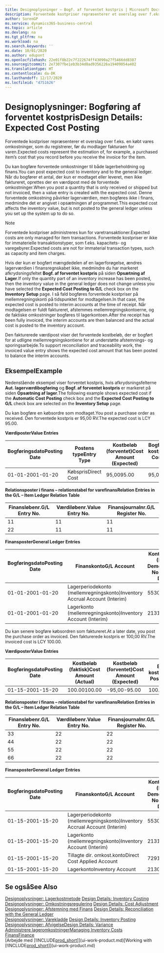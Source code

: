 ```yaml
---
title: Designoplysninger – Bogf. af forventet kostpris | Microsoft Docs
description: Forventede kostpriser repræsenterer et overslag over f.eks. en købt vares omkostninger, som du registrerer, før du modtager fakturaen for varen.
author: SorenGP
ms.service: dynamics365-business-central
ms.topic: article
ms.devlang: na
ms.tgt_pltfrm: na
ms.workload: na
ms.search.keywords: ''
ms.date: 10/01/2020
ms.author: edupont
ms.openlocfilehash: 22e01f8b22c7f222674ff43090a27f5466dd8387
ms.sourcegitcommit: 2e7307fbe1eb3b34d0ad9356226a19409054a402
ms.translationtype: HT
ms.contentlocale: da-DK
ms.lasthandoff: 12/17/2020
ms.locfileid: "4751626"
---
```

# <a name="design-details-expected-cost-posting"></a><span data-ttu-id="a05a9-103">Designoplysninger: Bogføring af forventet kostpris</span><span class="sxs-lookup"><span data-stu-id="a05a9-103">Design Details: Expected Cost Posting</span></span>
<span data-ttu-id="a05a9-104">Forventede kostpriser repræsenterer et overslag over f.eks. en købt vares omkostninger, som du registrerer, før du modtager fakturaen for varen.</span><span class="sxs-lookup"><span data-stu-id="a05a9-104">Expected costs represent the estimation of, for example, a purchased item’s cost that you record before you receive the invoice for the item.</span></span>  

 <span data-ttu-id="a05a9-105">Du kan bogføre forventede omkostninger til både lagerbeholdning og finans.</span><span class="sxs-lookup"><span data-stu-id="a05a9-105">You can post expected cost to inventory and to the general ledger.</span></span> <span data-ttu-id="a05a9-106">Når du bogfører et antal, der kun er modtaget eller leveret, men ikke faktureret, oprettes der en værdipost med de forventede omkostninger.</span><span class="sxs-lookup"><span data-stu-id="a05a9-106">When you post a quantity that is only received or shipped but not invoiced, then a value entry is created with the expected cost.</span></span> <span data-ttu-id="a05a9-107">Denne forventede omkostning påvirker lagerværdien, men bogføres ikke i finans, medmindre det er angivet i opsætningen af programmet.</span><span class="sxs-lookup"><span data-stu-id="a05a9-107">This expected cost affects the inventory value, but is not posted to the general ledger unless you set up the system up to do so.</span></span>  

> [!NOTE]  
>  <span data-ttu-id="a05a9-108">Forventede kostpriser administreres kun for varetransaktioner.</span><span class="sxs-lookup"><span data-stu-id="a05a9-108">Expected costs are only managed for item transactions.</span></span> <span data-ttu-id="a05a9-109">Forventede kostpriser er ikke for immaterielle transaktionstyper, som f.eks. kapacitets- og varegebyrer.</span><span class="sxs-lookup"><span data-stu-id="a05a9-109">Expected costs are not for immaterial transaction types, such as capacity and item charges.</span></span>  

 <span data-ttu-id="a05a9-110">Hvis der kun er bogført mængdedelen af en lagerforøgelse, ændres lagerværdien i finansregnskabet ikke, medmindre du har markeret afkrydsningsfeltet **Bogf. af forventet kostpris** på siden **Opsætning af Lager**.</span><span class="sxs-lookup"><span data-stu-id="a05a9-110">If only the quantity part of an inventory increase has been posted, then the inventory value in the general ledger does not change unless you have selected the **Expected Cost Posting to G/L** check box on the **Inventory Setup** page.</span></span> <span data-ttu-id="a05a9-111">I så fald bogføres forventede kostpriser på mellemregningskonti på tidspunktet for modtagelsen.</span><span class="sxs-lookup"><span data-stu-id="a05a9-111">In that case, the expected cost is posted to interim accounts at the time of receipt.</span></span> <span data-ttu-id="a05a9-112">Når modtagelsen er fuldt faktureret, afstemmes mellemregningskontoerne, og de faktiske omkostninger bogføres til lagerkontoen.</span><span class="sxs-lookup"><span data-stu-id="a05a9-112">After the receipt has been fully invoiced, the interim accounts are then balanced and the actual cost is posted to the inventory account.</span></span>  

 <span data-ttu-id="a05a9-113">Den fakturerede værdipost viser det forventede kostbeløb, der er bogført for at udligne mellemregningskontiene for at understøtte afstemnings- og sporingsarbejde.</span><span class="sxs-lookup"><span data-stu-id="a05a9-113">To support reconciliation and traceability work, the invoiced value entry shows the expected cost amount that has been posted to balance the interim accounts.</span></span>  

## <a name="example"></a><span data-ttu-id="a05a9-114">Eksempel</span><span class="sxs-lookup"><span data-stu-id="a05a9-114">Example</span></span>  
 <span data-ttu-id="a05a9-115">Nedenstående eksempel viser forventet kostpris, hvis afkrydsningsfelterne **Aut. lagerværdibogføring** og **Bogf. af forventet kostpris** er markeret på siden **Opsætning af lager**.</span><span class="sxs-lookup"><span data-stu-id="a05a9-115">The following example shows expected cost if the **Automatic Cost Posting** check box and the **Expected Cost Posting to G/L** check box are selected on the **Inventory Setup** page.</span></span>  

 <span data-ttu-id="a05a9-116">Du kan bogføre en købsordre som modtaget.</span><span class="sxs-lookup"><span data-stu-id="a05a9-116">You post a purchase order as received.</span></span> <span data-ttu-id="a05a9-117">Den forventede kostpris er 95,00 RV.</span><span class="sxs-lookup"><span data-stu-id="a05a9-117">The expected cost is LCY 95.00.</span></span>  

 <span data-ttu-id="a05a9-118">**Værdiposter**</span><span class="sxs-lookup"><span data-stu-id="a05a9-118">**Value Entries**</span></span>  

|<span data-ttu-id="a05a9-119">Bogføringsdato</span><span class="sxs-lookup"><span data-stu-id="a05a9-119">Posting Date</span></span>|<span data-ttu-id="a05a9-120">Postens type</span><span class="sxs-lookup"><span data-stu-id="a05a9-120">Entry Type</span></span>|<span data-ttu-id="a05a9-121">Kostbeløb (forventet)</span><span class="sxs-lookup"><span data-stu-id="a05a9-121">Cost Amount (Expected)</span></span>|<span data-ttu-id="a05a9-122">Bogført forventet kostpris</span><span class="sxs-lookup"><span data-stu-id="a05a9-122">Expected Cost Posted to G/L</span></span>|<span data-ttu-id="a05a9-123">Forventet kostpris</span><span class="sxs-lookup"><span data-stu-id="a05a9-123">Expected Cost</span></span>|<span data-ttu-id="a05a9-124">Varepostløbenr.</span><span class="sxs-lookup"><span data-stu-id="a05a9-124">Item Ledger Entry No.</span></span>|<span data-ttu-id="a05a9-125">Løbenr.</span><span class="sxs-lookup"><span data-stu-id="a05a9-125">Entry No.</span></span>|  
|------------------|----------------|------------------------------|----------------------------------|-------------------|---------------------------|---------------|  
|<span data-ttu-id="a05a9-126">01-01-20</span><span class="sxs-lookup"><span data-stu-id="a05a9-126">01-01-20</span></span>|<span data-ttu-id="a05a9-127">Købspris</span><span class="sxs-lookup"><span data-stu-id="a05a9-127">Direct Cost</span></span>|<span data-ttu-id="a05a9-128">95,00</span><span class="sxs-lookup"><span data-stu-id="a05a9-128">95.00</span></span>|<span data-ttu-id="a05a9-129">95,00</span><span class="sxs-lookup"><span data-stu-id="a05a9-129">95.00</span></span>|<span data-ttu-id="a05a9-130">Ja</span><span class="sxs-lookup"><span data-stu-id="a05a9-130">Yes</span></span>|<span data-ttu-id="a05a9-131">1</span><span class="sxs-lookup"><span data-stu-id="a05a9-131">1</span></span>|<span data-ttu-id="a05a9-132">1</span><span class="sxs-lookup"><span data-stu-id="a05a9-132">1</span></span>|  

 <span data-ttu-id="a05a9-133">**Relationsposter i finans – relationstabel for varefinans**</span><span class="sxs-lookup"><span data-stu-id="a05a9-133">**Relation Entries in the G/L – Item Ledger Relation Table**</span></span>  

|<span data-ttu-id="a05a9-134">Finansløbenr.</span><span class="sxs-lookup"><span data-stu-id="a05a9-134">G/L Entry No.</span></span>|<span data-ttu-id="a05a9-135">Værdiløbenr.</span><span class="sxs-lookup"><span data-stu-id="a05a9-135">Value Entry No.</span></span>|<span data-ttu-id="a05a9-136">Finansjournalnr.</span><span class="sxs-lookup"><span data-stu-id="a05a9-136">G/L Register No.</span></span>|  
|--------------------|---------------------|-----------------------|  
|<span data-ttu-id="a05a9-137">1</span><span class="sxs-lookup"><span data-stu-id="a05a9-137">1</span></span>|<span data-ttu-id="a05a9-138">1</span><span class="sxs-lookup"><span data-stu-id="a05a9-138">1</span></span>|<span data-ttu-id="a05a9-139">1</span><span class="sxs-lookup"><span data-stu-id="a05a9-139">1</span></span>|  
|<span data-ttu-id="a05a9-140">2</span><span class="sxs-lookup"><span data-stu-id="a05a9-140">2</span></span>|<span data-ttu-id="a05a9-141">1</span><span class="sxs-lookup"><span data-stu-id="a05a9-141">1</span></span>|<span data-ttu-id="a05a9-142">1</span><span class="sxs-lookup"><span data-stu-id="a05a9-142">1</span></span>|  

 <span data-ttu-id="a05a9-143">**Finansposter**</span><span class="sxs-lookup"><span data-stu-id="a05a9-143">**General Ledger Entries**</span></span>  

|<span data-ttu-id="a05a9-144">Bogføringsdato</span><span class="sxs-lookup"><span data-stu-id="a05a9-144">Posting Date</span></span>|<span data-ttu-id="a05a9-145">Finanskonto</span><span class="sxs-lookup"><span data-stu-id="a05a9-145">G/L Account</span></span>|<span data-ttu-id="a05a9-146">Kontonummer (En-US Demo)</span><span class="sxs-lookup"><span data-stu-id="a05a9-146">Account No. (En-US Demo)</span></span>|<span data-ttu-id="a05a9-147">Beløb</span><span class="sxs-lookup"><span data-stu-id="a05a9-147">Amount</span></span>|<span data-ttu-id="a05a9-148">Løbenr.</span><span class="sxs-lookup"><span data-stu-id="a05a9-148">Entry No.</span></span>|  
|------------------|------------------|---------------------------------|------------|---------------|  
|<span data-ttu-id="a05a9-149">01-01-20</span><span class="sxs-lookup"><span data-stu-id="a05a9-149">01-01-20</span></span>|<span data-ttu-id="a05a9-150">Lagerperiodekonto (mellemregningskonto)</span><span class="sxs-lookup"><span data-stu-id="a05a9-150">Inventory Accrual Account (Interim)</span></span>|<span data-ttu-id="a05a9-151">5530</span><span class="sxs-lookup"><span data-stu-id="a05a9-151">5530</span></span>|<span data-ttu-id="a05a9-152">-95,00</span><span class="sxs-lookup"><span data-stu-id="a05a9-152">-95.00</span></span>|<span data-ttu-id="a05a9-153">2</span><span class="sxs-lookup"><span data-stu-id="a05a9-153">2</span></span>|  
|<span data-ttu-id="a05a9-154">01-01-20</span><span class="sxs-lookup"><span data-stu-id="a05a9-154">01-01-20</span></span>|<span data-ttu-id="a05a9-155">Lagerkonto (mellemregningskonto)</span><span class="sxs-lookup"><span data-stu-id="a05a9-155">Inventory Account (Interim)</span></span>|<span data-ttu-id="a05a9-156">2131</span><span class="sxs-lookup"><span data-stu-id="a05a9-156">2131</span></span>|<span data-ttu-id="a05a9-157">95,00</span><span class="sxs-lookup"><span data-stu-id="a05a9-157">95.00</span></span>|<span data-ttu-id="a05a9-158">1</span><span class="sxs-lookup"><span data-stu-id="a05a9-158">1</span></span>|  

 <span data-ttu-id="a05a9-159">Du kan senere bogføre købsordren som faktureret.</span><span class="sxs-lookup"><span data-stu-id="a05a9-159">At a later date, you post the purchase order as invoiced.</span></span> <span data-ttu-id="a05a9-160">Den fakturerede kostpris er 100,00 RV.</span><span class="sxs-lookup"><span data-stu-id="a05a9-160">The invoiced cost is LCY 100.00.</span></span>  

 <span data-ttu-id="a05a9-161">**Værdiposter**</span><span class="sxs-lookup"><span data-stu-id="a05a9-161">**Value Entries**</span></span>  

|<span data-ttu-id="a05a9-162">Bogføringsdato</span><span class="sxs-lookup"><span data-stu-id="a05a9-162">Posting Date</span></span>|<span data-ttu-id="a05a9-163">Kostbeløb (faktisk)</span><span class="sxs-lookup"><span data-stu-id="a05a9-163">Cost Amount (Actual)</span></span>|<span data-ttu-id="a05a9-164">Kostbeløb (forventet)</span><span class="sxs-lookup"><span data-stu-id="a05a9-164">Cost Amount (Expected)</span></span>|<span data-ttu-id="a05a9-165">Bogført kostværdi</span><span class="sxs-lookup"><span data-stu-id="a05a9-165">Cost Posted to G/L</span></span>|<span data-ttu-id="a05a9-166">Forventet kostpris</span><span class="sxs-lookup"><span data-stu-id="a05a9-166">Expected Cost</span></span>|<span data-ttu-id="a05a9-167">Varepostløbenr.</span><span class="sxs-lookup"><span data-stu-id="a05a9-167">Item Ledger Entry No.</span></span>|<span data-ttu-id="a05a9-168">Løbenr.</span><span class="sxs-lookup"><span data-stu-id="a05a9-168">Entry No.</span></span>|  
|------------------|----------------------------|------------------------------|-------------------------|-------------------|---------------------------|---------------|  
|<span data-ttu-id="a05a9-169">01-15-20</span><span class="sxs-lookup"><span data-stu-id="a05a9-169">01-15-20</span></span>|<span data-ttu-id="a05a9-170">100.00</span><span class="sxs-lookup"><span data-stu-id="a05a9-170">100.00</span></span>|<span data-ttu-id="a05a9-171">-95,00</span><span class="sxs-lookup"><span data-stu-id="a05a9-171">-95.00</span></span>|<span data-ttu-id="a05a9-172">100.00</span><span class="sxs-lookup"><span data-stu-id="a05a9-172">100.00</span></span>|<span data-ttu-id="a05a9-173">Nej</span><span class="sxs-lookup"><span data-stu-id="a05a9-173">No</span></span>|<span data-ttu-id="a05a9-174">1</span><span class="sxs-lookup"><span data-stu-id="a05a9-174">1</span></span>|<span data-ttu-id="a05a9-175">2</span><span class="sxs-lookup"><span data-stu-id="a05a9-175">2</span></span>|  

 <span data-ttu-id="a05a9-176">**Relationsposter i finans – relationstabel for varefinans**</span><span class="sxs-lookup"><span data-stu-id="a05a9-176">**Relation Entries in the G/L – Item Ledger Relation Table**</span></span>  

|<span data-ttu-id="a05a9-177">Finansløbenr.</span><span class="sxs-lookup"><span data-stu-id="a05a9-177">G/L Entry No.</span></span>|<span data-ttu-id="a05a9-178">Værdiløbenr.</span><span class="sxs-lookup"><span data-stu-id="a05a9-178">Value Entry No.</span></span>|<span data-ttu-id="a05a9-179">Finansjournalnr.</span><span class="sxs-lookup"><span data-stu-id="a05a9-179">G/L Register No.</span></span>|  
|--------------------|---------------------|-----------------------|  
|<span data-ttu-id="a05a9-180">3</span><span class="sxs-lookup"><span data-stu-id="a05a9-180">3</span></span>|<span data-ttu-id="a05a9-181">2</span><span class="sxs-lookup"><span data-stu-id="a05a9-181">2</span></span>|<span data-ttu-id="a05a9-182">2</span><span class="sxs-lookup"><span data-stu-id="a05a9-182">2</span></span>|  
|<span data-ttu-id="a05a9-183">4</span><span class="sxs-lookup"><span data-stu-id="a05a9-183">4</span></span>|<span data-ttu-id="a05a9-184">2</span><span class="sxs-lookup"><span data-stu-id="a05a9-184">2</span></span>|<span data-ttu-id="a05a9-185">2</span><span class="sxs-lookup"><span data-stu-id="a05a9-185">2</span></span>|  
|<span data-ttu-id="a05a9-186">5</span><span class="sxs-lookup"><span data-stu-id="a05a9-186">5</span></span>|<span data-ttu-id="a05a9-187">2</span><span class="sxs-lookup"><span data-stu-id="a05a9-187">2</span></span>|<span data-ttu-id="a05a9-188">2</span><span class="sxs-lookup"><span data-stu-id="a05a9-188">2</span></span>|  
|<span data-ttu-id="a05a9-189">6</span><span class="sxs-lookup"><span data-stu-id="a05a9-189">6</span></span>|<span data-ttu-id="a05a9-190">2</span><span class="sxs-lookup"><span data-stu-id="a05a9-190">2</span></span>|<span data-ttu-id="a05a9-191">2</span><span class="sxs-lookup"><span data-stu-id="a05a9-191">2</span></span>|  

 <span data-ttu-id="a05a9-192">**Finansposter**</span><span class="sxs-lookup"><span data-stu-id="a05a9-192">**General Ledger Entries**</span></span>  

|<span data-ttu-id="a05a9-193">Bogføringsdato</span><span class="sxs-lookup"><span data-stu-id="a05a9-193">Posting Date</span></span>|<span data-ttu-id="a05a9-194">Finanskonto</span><span class="sxs-lookup"><span data-stu-id="a05a9-194">G/L Account</span></span>|<span data-ttu-id="a05a9-195">Kontonummer (En-US Demo)</span><span class="sxs-lookup"><span data-stu-id="a05a9-195">Account No. (En-US Demo)</span></span>|<span data-ttu-id="a05a9-196">Beløb</span><span class="sxs-lookup"><span data-stu-id="a05a9-196">Amount</span></span>|<span data-ttu-id="a05a9-197">Løbenr.</span><span class="sxs-lookup"><span data-stu-id="a05a9-197">Entry No.</span></span>|  
|------------------|------------------|---------------------------------|------------|---------------|  
|<span data-ttu-id="a05a9-198">01-15-20</span><span class="sxs-lookup"><span data-stu-id="a05a9-198">01-15-20</span></span>|<span data-ttu-id="a05a9-199">Lagerperiodekonto (mellemregningskonto)</span><span class="sxs-lookup"><span data-stu-id="a05a9-199">Inventory Accrual Account (Interim)</span></span>|<span data-ttu-id="a05a9-200">5530</span><span class="sxs-lookup"><span data-stu-id="a05a9-200">5530</span></span>|<span data-ttu-id="a05a9-201">95,00</span><span class="sxs-lookup"><span data-stu-id="a05a9-201">95.00</span></span>|<span data-ttu-id="a05a9-202">4</span><span class="sxs-lookup"><span data-stu-id="a05a9-202">4</span></span>|  
|<span data-ttu-id="a05a9-203">01-15-20</span><span class="sxs-lookup"><span data-stu-id="a05a9-203">01-15-20</span></span>|<span data-ttu-id="a05a9-204">Lagerkonto (mellemregningskonto)</span><span class="sxs-lookup"><span data-stu-id="a05a9-204">Inventory Account (Interim)</span></span>|<span data-ttu-id="a05a9-205">2131</span><span class="sxs-lookup"><span data-stu-id="a05a9-205">2131</span></span>|<span data-ttu-id="a05a9-206">-95,00</span><span class="sxs-lookup"><span data-stu-id="a05a9-206">-95.00</span></span>|<span data-ttu-id="a05a9-207">3</span><span class="sxs-lookup"><span data-stu-id="a05a9-207">3</span></span>|  
|<span data-ttu-id="a05a9-208">01-15-20</span><span class="sxs-lookup"><span data-stu-id="a05a9-208">01-15-20</span></span>|<span data-ttu-id="a05a9-209">Tillagte dir. omkost.konto</span><span class="sxs-lookup"><span data-stu-id="a05a9-209">Direct Cost Applied Account</span></span>|<span data-ttu-id="a05a9-210">7291</span><span class="sxs-lookup"><span data-stu-id="a05a9-210">7291</span></span>|<span data-ttu-id="a05a9-211">-100</span><span class="sxs-lookup"><span data-stu-id="a05a9-211">-100</span></span>|<span data-ttu-id="a05a9-212">6</span><span class="sxs-lookup"><span data-stu-id="a05a9-212">6</span></span>|  
|<span data-ttu-id="a05a9-213">01-15-20</span><span class="sxs-lookup"><span data-stu-id="a05a9-213">01-15-20</span></span>|<span data-ttu-id="a05a9-214">Lagerkonto</span><span class="sxs-lookup"><span data-stu-id="a05a9-214">Inventory Account</span></span>|<span data-ttu-id="a05a9-215">2130</span><span class="sxs-lookup"><span data-stu-id="a05a9-215">2130</span></span>|<span data-ttu-id="a05a9-216">100</span><span class="sxs-lookup"><span data-stu-id="a05a9-216">100</span></span>|<span data-ttu-id="a05a9-217">5</span><span class="sxs-lookup"><span data-stu-id="a05a9-217">5</span></span>|  

## <a name="see-also"></a><span data-ttu-id="a05a9-218">Se også</span><span class="sxs-lookup"><span data-stu-id="a05a9-218">See Also</span></span>
 <span data-ttu-id="a05a9-219">[Designoplysninger: Lagerkostmetode](design-details-inventory-costing.md) </span><span class="sxs-lookup"><span data-stu-id="a05a9-219">[Design Details: Inventory Costing](design-details-inventory-costing.md) </span></span>  
 <span data-ttu-id="a05a9-220">[Designoplysninger: Omkostningsregulering](design-details-cost-adjustment.md) </span><span class="sxs-lookup"><span data-stu-id="a05a9-220">[Design Details: Cost Adjustment](design-details-cost-adjustment.md) </span></span>  
 <span data-ttu-id="a05a9-221">[Designoplysninger: Afstemning med Finans](design-details-reconciliation-with-the-general-ledger.md) </span><span class="sxs-lookup"><span data-stu-id="a05a9-221">[Design Details: Reconciliation with the General Ledger](design-details-reconciliation-with-the-general-ledger.md) </span></span>  
 <span data-ttu-id="a05a9-222">[Designoplysninger: Varekladde](design-details-inventory-posting.md) </span><span class="sxs-lookup"><span data-stu-id="a05a9-222">[Design Details: Inventory Posting](design-details-inventory-posting.md) </span></span>  
 [<span data-ttu-id="a05a9-223">Designoplysninger: Afvigelse</span><span class="sxs-lookup"><span data-stu-id="a05a9-223">Design Details: Variance</span></span>](design-details-variance.md)  
 [<span data-ttu-id="a05a9-224">Administrere lageromkostninger</span><span class="sxs-lookup"><span data-stu-id="a05a9-224">Managing Inventory Costs</span></span>](finance-manage-inventory-costs.md)  
 [<span data-ttu-id="a05a9-225">Finans</span><span class="sxs-lookup"><span data-stu-id="a05a9-225">Finance</span></span>](finance.md)  
 <span data-ttu-id="a05a9-226">[Arbejde med [!INCLUDE[prod_short](includes/prod_short.md)]](ui-work-product.md)</span><span class="sxs-lookup"><span data-stu-id="a05a9-226">[Working with [!INCLUDE[prod_short](includes/prod_short.md)]](ui-work-product.md)</span></span>
